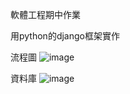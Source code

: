 軟體工程期中作業

用python的django框架實作

流程圖
![image](https://user-images.githubusercontent.com/104426729/199026785-1c04ce11-f3f7-434c-953e-4a3f8db90258.png)

資料庫
![image](https://user-images.githubusercontent.com/104426729/199026827-d94a31d5-abba-4650-80f8-f47cc580d960.png)
